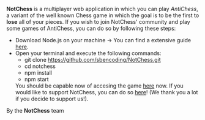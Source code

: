 **NotChess**
 is a multiplayer web application in which you can play *AntiChess*, a variant of the well known Chess game in which the goal is to be the first to **lose** all of your pieces.
If you wish to join NotChess' community and play some games of AntiChess, you can do so by following these steps:
* Download Node.js on your machine -> You can find a extensive guide [here](https://www.pluralsight.com/guides/getting-started-with-nodejs "Node js installation guide").
* Open your terminal and execute the following commands:
    * git clone https://github.com/sbencoding/NotChess.git
    * cd notchess
    * npm install
    * npm start</ul>
You should be capable now of accesing the game [here](http://localhost:3000/ "the local host") now.
If you would like to support NotChess, you can do so [here](http://NotChess/millionares)! (We thank you a lot if you decide to support us!).

By the **NotChess** team

